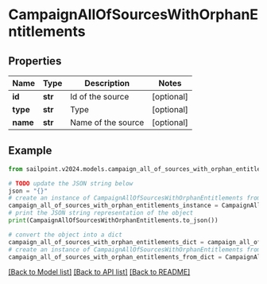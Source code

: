 # CampaignAllOfSourcesWithOrphanEntitlements


## Properties

Name | Type | Description | Notes
------------ | ------------- | ------------- | -------------
**id** | **str** | Id of the source | [optional] 
**type** | **str** | Type | [optional] 
**name** | **str** | Name of the source | [optional] 

## Example

```python
from sailpoint.v2024.models.campaign_all_of_sources_with_orphan_entitlements import CampaignAllOfSourcesWithOrphanEntitlements

# TODO update the JSON string below
json = "{}"
# create an instance of CampaignAllOfSourcesWithOrphanEntitlements from a JSON string
campaign_all_of_sources_with_orphan_entitlements_instance = CampaignAllOfSourcesWithOrphanEntitlements.from_json(json)
# print the JSON string representation of the object
print(CampaignAllOfSourcesWithOrphanEntitlements.to_json())

# convert the object into a dict
campaign_all_of_sources_with_orphan_entitlements_dict = campaign_all_of_sources_with_orphan_entitlements_instance.to_dict()
# create an instance of CampaignAllOfSourcesWithOrphanEntitlements from a dict
campaign_all_of_sources_with_orphan_entitlements_from_dict = CampaignAllOfSourcesWithOrphanEntitlements.from_dict(campaign_all_of_sources_with_orphan_entitlements_dict)
```
[[Back to Model list]](../README.md#documentation-for-models) [[Back to API list]](../README.md#documentation-for-api-endpoints) [[Back to README]](../README.md)


